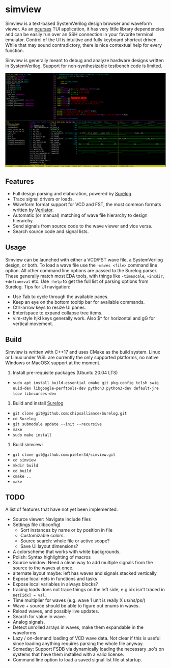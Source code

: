 # simview
Simview is a text-based SystemVerilog design browser and waveform viewer. As an
[ncurses](https://en.wikipedia.org/wiki/Ncurses) TUI application, it has very
little library dependencies and can be easily run over an SSH connection in
your favorite terminal emulator. Control of the UI is intuitive and fully
keyboard shortcut driven. While that may sound contradictory, there is nice
contextual help for every function.

Simview is generally meant to debug and analyze hardware designs written in
SystemVerilog. Support for non-synthesizable testbench code is limited.

![Screenshot](simview.png)

## Features
* Full design parsing and elaboration, powered by [Surelog](https://github.com/chipsalliance/Surelog).
* Trace signal drivers or loads.
* Waveform format support for VCD and FST, the most common formats written by [Verilator](https://github.com/verilator/verilator).
* Automatic (or manual) matching of wave file hierarchy to design hierarchy.
* Send signals from source code to the wave viewer and vice versa.
* Search source code and signal lists.

## Usage
Simview can be launched with either a VCD/FST wave file, a SystemVerilog
design, or both. To load a wave file use the `-waves <file>` command line
option. All other command line options are passed to the Surelog parser. These
generally match most EDA tools, with things like `-timescale`, `+incdir`,
`+define=val` etc. Use `-help` to get the full list of parsing options from
Surelog.
Tips for UI navigation:
  * Use Tab to cycle through the available panes.
  * Keep an eye on the bottom tooltip bar for available commands.
  * Ctrl-arrow keys to resize UI panes.
  * Enter/space to expand collapse tree items.
  * vim-style hjkl keys generally work. Also $^ for horizontal and gG for vertical movement.

## Build
Simview is written with C++17 and uses CMake as the build system. Linux or Linux under WSL are
currently the only supported platforms, no native Windows or MacOSX support at the
moment.

1. Install pre-requisite packages (Ubuntu 20.04 LTS)
  * `sudo apt install build-essential cmake git pkg-config tclsh swig uuid-dev
      libgoogle-perftools-dev python3 python3-dev default-jre lcov libncurses-dev`
1. Build and install [Surelog](https://github.com/chipsalliance/Surelog)
  * `git clone git@github.com:chipsalliance/Surelog.git`
  * `cd Surelog`
  * `git submodule update --init --recursive`
  * `make`
  * `sudo make install`
1. Build simview:
  * `git clone git@github.com:pieter3d/simview.git`
  * `cd simview`
  * `mkdir build`
  * `cd build`
  * `cmake ..`
  * `make`

## TODO
A list of features that have not yet been implemented.
* Source viewer: Navigate include files
* Settings file (libconfig)
  * Sort instances by name or by position in file
  * Customizable colors.
  * Source search: whole file or active scope?
  * Save UI layout dimensions?
* A colorscheme that works with white backgrounds.
* Polish: Syntax highlighting of macros
* Source window: Need a clean way to add multiple signals from the source to the waves at once.
* alternate layout maybe: left has waves and signals stacked vertically
* Expose local nets in functions and tasks
* Expose local variables in always blocks?
* tracing loads does not trace things on the left side, e.g idx isn't traced in `net[idx] = val;`
* Time multiplier for waves (e.g. wave 1 unit is really X us/ns/ps/)
* Wave + source should be able to figure out enums in waves.
* Reload waves, and possibly live updates.
* Search for value in wave.
* Analog signals.
* Detect unrolled arrays in waves, make them expandable in the waveforms
* Lazy / on-demand loading of VCD wave data. Not clear if this is useful since
  loading anything requires parsing the whole file anyway.
* Someday: Support FSDB via dynamically loading the necessary .so's on systems
  that have them installed with a valid license.
* Command line option to load a saved signal list file at startup.
